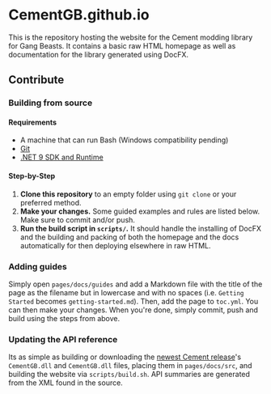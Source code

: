# CementGB.github.io
This is the repository hosting the website for the Cement modding library for Gang Beasts. It contains a basic raw HTML homepage as well as documentation for the library generated using DocFX.

## Contribute

### Building from source

#### Requirements

- A machine that can run Bash (Windows compatibility pending)
- [Git](https://git-scm.com/)
- [.NET 9 SDK and Runtime](https://dotnet.microsoft.com/en-us/download/dotnet/9.0)

#### Step-by-Step

1. **Clone this repository** to an empty folder using `git clone` or your preferred method.
2. **Make your changes.** Some guided examples and rules are listed below. Make sure to commit and/or push.
3. **Run the build script in `scripts/`.** It should handle the installing of DocFX and the building and packing of both the homepage and the docs automatically for then deploying elsewhere in raw HTML.

### Adding guides
Simply open `pages/docs/guides` and add a Markdown file with the title of the page as the filename but in lowercase and with no spaces (i.e. `Getting Started` becomes `getting-started.md`). Then, add the page to `toc.yml`. You can then make your changes. When you're done, simply commit, push and build using the steps from above.

### Updating the API reference
Its as simple as building or downloading the [newest Cement release](https://github.com/HueSamai/CementSource/releases/latest)'s `CementGB.dll` and `CementGB.dll` files, placing them in `pages/docs/src`, and building the website via `scripts/build.sh`. API summaries are generated from the XML found in the source.
